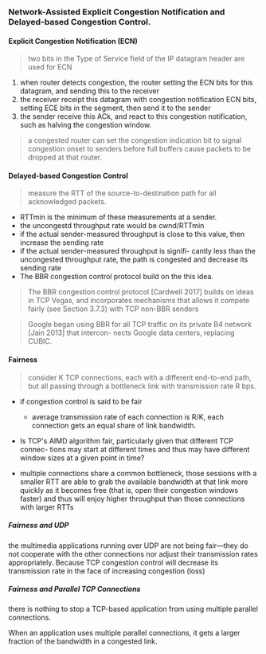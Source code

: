 ### Network-Assisted Explicit Congestion Notification and Delayed-based Congestion Control.

#### Explicit Congestion Notification (ECN)
> two bits in the Type of Service field of the IP datagram header are used for ECN
1. when router detects congestion, the router setting the ECN bits for this datagram, and sending this to the receiver
2. the receiver receipt this datagram with congestion notification ECN bits, setting ECE bits in the segment, then send it to the sender
3. the sender receive this ACk, and react to this congestion notification, such as halving the congestion window.
> a congested router can set the congestion indication bit to signal congestion onset to senders before full buffers cause packets to be dropped at that router.
#### Delayed-based Congestion Control
> measure the RTT of the source-to-destination path for all acknowledged packets.
- RTTmin is the minimum of these measurements at a sender.
- the uncongestd throughput rate would be cwnd/RTTmin
- if the actual sender-measured throughput is close to this value, then increase the sending rate
- if the actual sender-measured throughput is signifi- cantly less than the uncongested throughput rate, the path is congested and decrease its sending rate
- The BBR congestion control protocol build on the this idea.

> The BBR congestion control protocol [Cardwell 2017] builds on ideas in TCP Vegas, and incorporates mechanisms that allows it compete fairly (see Section 3.7.3) with TCP non-BBR senders

> Google began using BBR for all TCP traffic on its private B4 network [Jain 2013] that intercon- nects Google data centers, replacing CUBIC.

#### Fairness

> consider K TCP connections, each with a different end-to-end path, but all passing through a bottleneck link with transmission rate R bps.

- if congestion control is said to be fair
  - average transmission rate of each connection is R/K, each connection gets an equal share of link bandwidth.
  
- Is TCP's AIMD algorithm fair, particularly given that different TCP connec- tions may start at different times and thus may have different window sizes at a given point in time?

- multiple connections share a common bottleneck, those sessions with a smaller RTT are able to grab the available bandwidth at that link more quickly as it becomes free (that is, open their congestion windows faster) and thus will enjoy higher throughput than those connections with larger RTTs 

##### Fairness and UDP
the multimedia applications running over UDP are not being fair—they do not cooperate with the other connections nor adjust their transmission rates appropriately. Because TCP congestion control will decrease its transmission rate in the face of increasing congestion (loss)

##### Fairness and Parallel TCP Connections

there is nothing to stop a TCP-based application from using multiple parallel connections. 

When an application uses multiple parallel connections, it gets a larger fraction of the bandwidth in a congested link.
